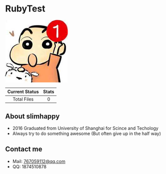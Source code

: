 # RubyTest
![alt tag](https://github.com/slimhappy/rubytest/raw/master/images/666.jpg)  

| Current Status|     Stats     |
| :------------: | :----------: |
| Total Files | 0 |
## About slimhappy
* 2016 Graduated from University of Shanghai for Scince and Techology
* Always try to do something awesome (But often give up in the half way)

## Contact me
* Mail: 767059112@qq.com
* QQ: 1874510878
